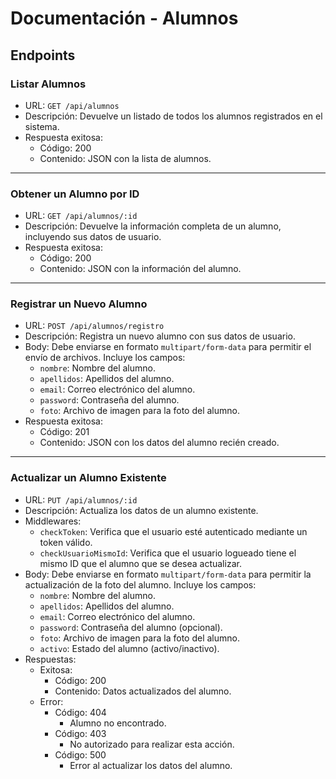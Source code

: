 # Documentación - Alumnos

## Endpoints

### Listar Alumnos

- URL: `GET /api/alumnos`
- Descripción: Devuelve un listado de todos los alumnos registrados en el sistema.
- Respuesta exitosa:
  - Código: 200
  - Contenido: JSON con la lista de alumnos.

---

### Obtener un Alumno por ID

- URL: `GET /api/alumnos/:id`
- Descripción: Devuelve la información completa de un alumno, incluyendo sus datos de usuario.
- Respuesta exitosa:
  - Código: 200
  - Contenido: JSON con la información del alumno.

---

### Registrar un Nuevo Alumno

- URL: `POST /api/alumnos/registro`
- Descripción: Registra un nuevo alumno con sus datos de usuario.
- Body: Debe enviarse en formato `multipart/form-data` para permitir el envío de archivos. Incluye los campos:
  - `nombre`: Nombre del alumno.
  - `apellidos`: Apellidos del alumno.
  - `email`: Correo electrónico del alumno.
  - `password`: Contraseña del alumno.
  - `foto`: Archivo de imagen para la foto del alumno.
- Respuesta exitosa:
  - Código: 201
  - Contenido: JSON con los datos del alumno recién creado.

---

### Actualizar un Alumno Existente

- URL: `PUT /api/alumnos/:id`
- Descripción: Actualiza los datos de un alumno existente.
- Middlewares:
  - `checkToken`: Verifica que el usuario esté autenticado mediante un token válido.
  - `checkUsuarioMismoId`: Verifica que el usuario logueado tiene el mismo ID que el alumno que se desea actualizar.
- Body: Debe enviarse en formato `multipart/form-data` para permitir la actualización de la foto del alumno. Incluye los campos:
  - `nombre`: Nombre del alumno.
  - `apellidos`: Apellidos del alumno.
  - `email`: Correo electrónico del alumno.
  - `password`: Contraseña del alumno (opcional).
  - `foto`: Archivo de imagen para la foto del alumno.
  - `activo`: Estado del alumno (activo/inactivo).
- Respuestas:
  - Exitosa:
    - Código: 200
    - Contenido: Datos actualizados del alumno.
  - Error:
    - Código: 404
      - Alumno no encontrado.
    - Código: 403
      - No autorizado para realizar esta acción.
    - Código: 500
      - Error al actualizar los datos del alumno.

